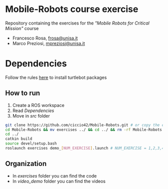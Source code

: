 # Mobile-Robots course exercise

Repository containing the exercises for the *"Mobile Robots for Critical Mission"* course

* Francesco Rosa, frosa@unisa.it
* Marco Preziosi, mpreziosi@unisa.it

# Dependencies
Follow the rules [here](https://emanual.robotis.com/docs/en/platform/turtlebot3/quick-start/) to install turtlebot packages

## How to run
1. Create a ROS workspace
2. Read *Dependencies*
3. Move in *src* folder
```bash
git clone https://github.com/ciccio42/Mobile-Robots.git # or copy the exercises directory into the src folder
cd Mobile-Robots && mv exercises ../ && cd ../ && rm -rf Mobile-Robots
cd ../
catkin build
source devel/setup.bash
roslaunch exercises demo_[NUM_EXERCISE].launch # NUM_EXERCISE = 1,2,3,4
```

## Organization
* In *exercises* folder you can find the code
* In *video_demo* folder you can find the videos